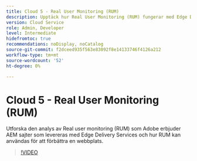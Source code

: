 ```yaml
---
title: Cloud 5 - Real User Monitoring (RUM)
description: Upptäck hur Real User Monitoring (RUM) fungerar med Edge Delivery Services.
version: Cloud Service
role: Admin, Developer
level: Intermediate
hidefromtoc: true
recommendations: noDisplay, noCatalog
source-git-commit: f2dceed935f563e83092f8e14133746f4126a212
workflow-type: tm+mt
source-wordcount: '52'
ht-degree: 0%

---
```


# Cloud 5 - Real User Monitoring (RUM)

Utforska den analys av Real user monitoring (RUM) som Adobe erbjuder AEM sajter som levereras med Edge Delivery Services och hur RUM kan användas för att förbättra en webbplats.

>[!VIDEO](https://video.tv.adobe.com/v/3427495?quality=12&learn=on)


